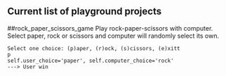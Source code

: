 Current list of playground projects
-
##rock_paper_scissors_game
Play rock-paper-scissors with computer.
Select paper, rock or scissors and computer will randomly select its own.

```
Select one choice: (p)aper, (r)ock, (s)cissors, (e)xitt
p
self.user_choice='paper', self.computer_choice='rock'
---> User win
```

